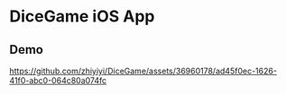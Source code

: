 #  DiceGame iOS App

## Demo
https://github.com/zhiyiyi/DiceGame/assets/36960178/ad45f0ec-1626-41f0-abc0-064c80a074fc

